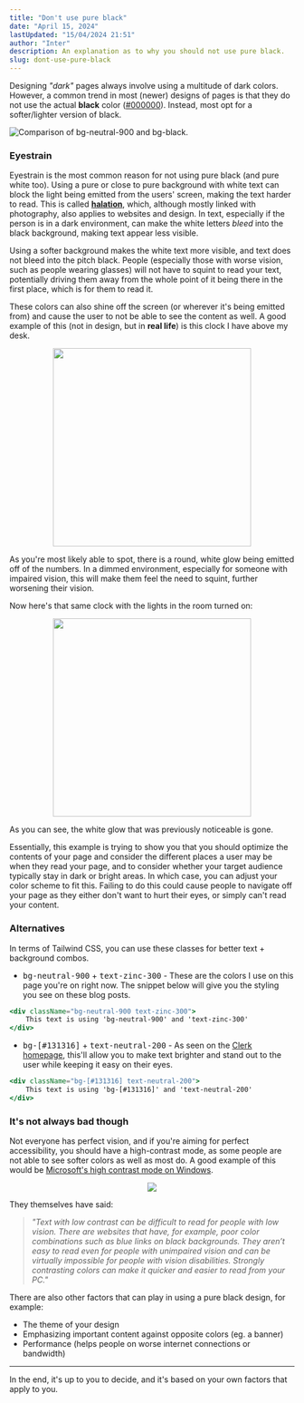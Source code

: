 ```yaml
---
title: "Don't use pure black"
date: "April 15, 2024"
lastUpdated: "15/04/2024 21:51"
author: "Inter"
description: An explanation as to why you should not use pure black.
slug: dont-use-pure-black
---
```


Designing *"dark"* pages always involve using a multitude of dark colors. However, a common trend in most (newer) designs of pages is that they do not use the actual **black** color ([#000000](https://www.color-hex.com/color/000000)). Instead, most opt for a softer/lighter version of black.

<div align="center"></div>
  <img src="/blog/dont-use-pure-black/bg-comparison.png" alt="Comparison of bg-neutral-900 and bg-black.">
</div>

### Eyestrain

Eyestrain is the most common reason for not using pure black (and pure white too). Using a pure or close to pure background with white text can block the light being emitted from the users' screen, making the text harder to read. This is called [**halation**](https://www.google.com/search?q=halation&oq=halation&gs_lcrp=EgZjaHJvbWUyBggAEEUYOTIGCAEQLhhA0gEHODU0ajBqMagCALACAA&sourceid=chrome&ie=UTF-8), which, although mostly linked with photography, also applies to websites and design. In text, especially if the person is in a dark environment, can make the white letters *bleed* into the black background, making text appear less visible.

Using a softer background makes the white text more visible, and text does not bleed into the pitch black. People (especially those with worse vision, such as people wearing glasses) will not have to squint to read your text, potentially driving them away from the whole point of it being there in the first place, which is for them to read it.

These colors can also shine off the screen (or wherever it's being emitted from) and cause the user to not be able to see the content as well. A good example of this (not in design, but in **real life**) is this clock I have above my desk.

<div align="center">
  <img src="/blog/dont-use-pure-black/shining-clock.png" width="350">
</div>

As you're most likely able to spot, there is a round, white glow being emitted off of the numbers. In a dimmed environment, especially for someone with impaired vision, this will make them feel the need to squint, further worsening their vision.

Now here's that same clock with the lights in the room turned on:

<div align="center">
  <img src="/blog/dont-use-pure-black/non-shining-clock.png" width="350">
</div>

As you can see, the white glow that was previously noticeable is gone.

Essentially, this example is trying to show you that you should optimize the contents of your page and consider the different places a user may be when they read your page, and to consider whether your target audience typically stay in dark or bright areas. In which case, you can adjust your color scheme to fit this. Failing to do this could cause people to navigate off your page as they either don't want to hurt their eyes, or simply can't read your content.

### Alternatives

In terms of Tailwind CSS, you can use these classes for better text + background combos.

* <kbd>bg-neutral-900</kbd> + <kbd>text-zinc-300</kbd> - These are the colors I use on this page you're on right now. The snippet below will give you the styling you see on these blog posts.

```jsx
<div className="bg-neutral-900 text-zinc-300">
    This text is using 'bg-neutral-900' and 'text-zinc-300'
</div>
```

* <kbd>bg-[#131316]</kbd> + <kbd>text-neutral-200</kbd> - As seen on the [Clerk homepage](https://clerk.com/), this'll allow you to make text brighter and stand out to the user while keeping it easy on their eyes.

```jsx
<div className="bg-[#131316] text-neutral-200">
    This text is using 'bg-[#131316]' and 'text-neutral-200'
</div>
```

### It's not always bad though

Not everyone has perfect vision, and if you're aiming for perfect accessibility, you should have a high-contrast mode, as some people are not able to see softer colors as well as most do. A good example of this would be [Microsoft's high contrast mode on Windows](https://support.microsoft.com/en-gb/windows/change-color-contrast-in-windows-fedc744c-90ac-69df-aed5-c8a90125e696). 

<div align="center">
  <img src="/blog/dont-use-pure-black/high-contrast.png">
</div>

They themselves have said:

> *"Text with low contrast can be difficult to read for people with low vision. There are websites that have, for example, poor color combinations such as blue links on black backgrounds. They aren’t easy to read even for people with unimpaired vision and can be virtually impossible for people with vision disabilities. Strongly contrasting colors can make it quicker and easier to read from your PC."*

There are also other factors that can play in using a pure black design, for example:

* The theme of your design
* Emphasizing important content against opposite colors (eg. a banner)
* Performance (helps people on worse internet connections or bandwidth)

---

In the end, it's up to you to decide, and it's based on your own factors that apply to you. 
